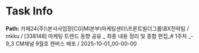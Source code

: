 # Task Info

**Path:** 카페24(주)\본사사업장\[CG]MI본부\마케팅센터\프론트빌더그룹\BX전략팀 / mkku / [338148] 마케팅 트렌드 동향 공유 _ 최종 내용 정리 및 종합 편집_# 1주차 _- 9_3 CM채널 9월호 캔버스 배포 / 2025-10-01_00-00-00

